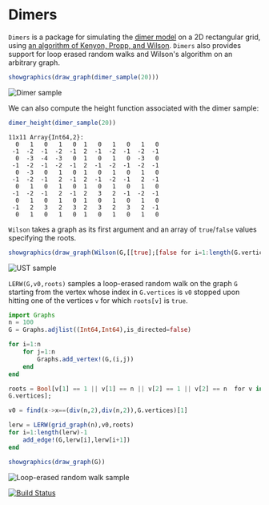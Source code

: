 # Dimers

`Dimers` is a package for simulating the
[dimer model](http://en.wikipedia.org/wiki/Domino_tiling) on a 2D
rectangular grid, using
[an algorithm of Kenyon, Propp, and Wilson](http://arxiv.org/pdf/math/9903025v2.pdf). `Dimers`
also provides support for loop erased random walks and Wilson's algorithm
on an arbitrary graph.

```julia
showgraphics(draw_graph(dimer_sample(20)))
```

![Dimer sample](https://github.com/sswatson/Dimers.jl/blob/master/images/dimersample.png)

We can also compute the height function associated with the dimer sample:

```julia
dimer_height(dimer_sample(20))
```

```
11x11 Array{Int64,2}:
  0   1   0   1   0  1   0   1   0   1   0
 -1  -2  -1  -2  -1  2  -1  -2  -1  -2  -1
  0  -3  -4  -3   0  1   0   1   0  -3   0
 -1  -2  -1  -2  -1  2  -1  -2  -1  -2  -1
  0  -3   0   1   0  1   0   1   0   1   0
 -1  -2  -1   2  -1  2  -1  -2  -1   2  -1
  0   1   0   1   0  1   0   1   0   1   0
 -1  -2  -1   2  -1  2   3   2  -1  -2  -1
  0   1   0   1   0  1   0   1   0   1   0
 -1   2   3   2   3  2   3   2   3   2  -1
  0   1   0   1   0  1   0   1   0   1   0
```

`Wilson` takes a graph as its first argument and an array of `true`/`false`
values specifying the roots. 

```julia
showgraphics(draw_graph(Wilson(G,[[true];[false for i=1:length(G.vertices)-1]])))
```

![UST sample](https://github.com/sswatson/Dimers.jl/blob/master/images/USTsample.png)

`LERW(G,v0,roots)` samples a loop-erased random walk on the graph `G`
starting from the vertex whose index in `G.vertices` is `v0` stopped upon
hitting one of the vertices `v` for which `roots[v]` is `true`. 

```julia
import Graphs
n = 100
G = Graphs.adjlist((Int64,Int64),is_directed=false)

for i=1:n
    for j=1:n
        Graphs.add_vertex!(G,(i,j))
    end
end

roots = Bool[v[1] == 1 || v[1] == n || v[2] == 1 || v[2] == n  for v in
G.vertices];

v0 = find(x->x==(div(n,2),div(n,2)),G.vertices)[1]

lerw = LERW(grid_graph(n),v0,roots)
for i=1:length(lerw)-1
    add_edge!(G,lerw[i],lerw[i+1])
end

showgraphics(draw_graph(G))
```

![Loop-erased random walk sample](https://github.com/sswatson/Dimers.jl/blob/master/images/lerwsample.png)

[![Build Status](https://travis-ci.org/sswatson/Dimers.jl.svg?branch=master)](https://travis-ci.org/sswatson/Dimers.jl)
